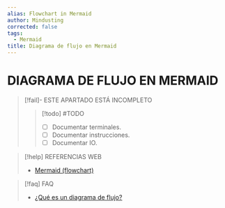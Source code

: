 ```yaml
---
alias: Flowchart in Mermaid
author: Mindusting
corrected: false
tags:
  - Mermaid
title: Diagrama de flujo en Mermaid
---
```


# DIAGRAMA DE FLUJO EN MERMAID

> [!fail]- ESTE APARTADO ESTÁ INCOMPLETO
> > [!todo] #TODO
> > - [ ] Documentar terminales.
> > - [ ] Documentar instrucciones.
> > - [ ] Documentar IO.

> [!help] REFERENCIAS WEB
> - [Mermaid (flowchart)](https://mermaid.js.org/syntax/flowchart.html)

> [!faq] FAQ
> - [¿Qué es un diagrama de flujo?](../ed/ed_flowchart.md)
